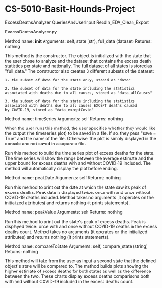 # CS-5010-Basit-Hounds-Project

ExcessDeathsAnalyzer
QueriesAndUserInput
ReadIn_EDA_Clean_Export


ExcessDeathsAnalyzer.py

Method name: __init__
Arguments: self, state (str), full_data (dataset)
Returns: nothing

This method is the constructor.  The object is initialized with the 
state that the user chose to analyze and the dataset that contains 
the excess death statistics per state and nationally.  The full dataset
of all states is stored as "full_data." The constructor also creates 
3 different subsets of the dataset:

    1. the subset of data for the state only, stored as "data"

    2. the subset of data for the state including the statistics 
    associated with deaths due to all causes, stored as "data_allCauses"

    3. the subset of data for the state including the statistics 
    associated with deaths due to all causes EXCEPT deaths caused
    by COVID-19, stored as "data_exceptCovid"
  
  
Method name: timeSeries
Arguments: self
Returns: nothing

When the user runs this method, the user specifies whether they would
like the output (the timeseries plot) to be saved in a file. If so, 
they pass "save = True" and the name of the file. Otherwise, the plot
is simply displayed in the console and not saved in a separate file.

Run this method to build the time series plot of excess deaths
for the state. The time series will show the range between
the average estimate and the upper bound for excess deaths
with and without COVID-19 included. The method will automatically
display the plot before ending.


        
Method name: peakDate
Arguments: self
Returns: nothing
     
Run this method to print out the date at which the state saw its
peak of excess deaths. Peak date is displayed twice: once with and 
once without COVID-19 deaths included.
Method takes no arguments (it operates on the initialized attributes) 
and returns nothing (it prints statements).
        

        
Method name: peakValue
Arguments: self
Returns: nothing

Run this method to print out the state's peak of excess deaths. 
Peak is displayed twice: once with and once without COVID-19 deaths 
in the excess deaths count.
Method takes no arguments (it operates on the initialized attributes) 
and returns nothing (it prints statements).

        
Method name: compareToState
Arguments: self, compare_state (string)
Returns: nothing

This method will take from the user as input a second state that 
the defined object's state will be compared to. The method builds
plots showing the higher estimate of excess deaths for both states
as well as the difference between the two. These charts display
excess deaths comparisons both with and without COVID-19 included 
in the excess deaths count.
